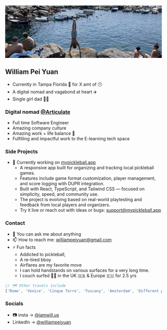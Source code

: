 [![iamwills banner image](./assets/github-banner.jpeg)](https://supwill.dev)

## William Pei Yuan
- Currently in Tampa Florida 🌴 for X amt of 🕒
- A digital nomad and vagabond at heart ✈️
- Single girl dad 👧🏻

### Digital nomad [@Articulate](https://articulate.com/)
- Full time Software Engineer
- Amazing company culture
- Amazing work + life balance 🧘
- Fulfilling and impactful work to the E-learning tech space

### Side Projects  
- 🌱 Currently working on [mypickleball.app](https://mypickleball.app/)  
  - A responsive app built for organizing and tracking local pickleball games.  
  - Features include game format customization, player management, and score logging with DUPR integration.  
  - Built with React, TypeScript, and Tailwind CSS — focused on simplicity, speed, and community use.  
  - The project is evolving based on real-world playtesting and feedback from local players and organizers.  
  - Try it live or reach out with ideas or bugs: support@mypickleball.app  

### Contact
- 💬 You can ask me about anything
- 📫 How to reach me: williampeiyuan@gmail.com
- ⚡ Fun facts
  - Addicted to pickleball,
  - A re-tired bboy
  - Airflares are my favorite move
  - I can hold handstands on various surfaces for a very long time.
  - I couch surfed 🏄‍♂️ in the UK 🇬🇧 & Europe 🇪🇺 for 2.5 yrs
```js
// 🗺️ Other travels include 
['Rome', 'Venice', 'Cinque Terre', 'Tuscany', 'Amsterdam', 'Different parts of the Netherlands', 'Brussels', 'Paris', 'Lyon', 'Madrid', 'Barcelona', 'Sevilla', 'Fez', 'Marrakesh', 'Sahara desert', 'Beijing', 'Shanghai', 'Shandong Province', 'Heibei', '...']
```
### Socials
- 📷 insta -> [@iamwill.us](https://www.instagram.com/iamwill.us/)
- LinkedIn -> [@williampeiyuan](https://www.linkedin.com/in/williampeiyuan/)
